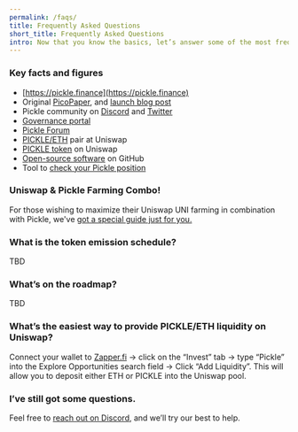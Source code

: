 ```yaml
---
permalink: /faqs/
title: Frequently Asked Questions
short_title: Frequently Asked Questions
intro: Now that you know the basics, let’s answer some of the most frequently asked questions.
---
```


### Key facts and figures

- [https://pickle.finance](https://pickle.finance)
- Original [PicoPaper](https://pickle.finance/pickle-pico-paper-en.pdf), and [launch blog post](https://medium.com/@picklefinance/pickle-finance-launch-beea2eb8eacb)
- Pickle community on [Discord](http://discord.gg/gR85hmC) and [Twitter](https://twitter.com/picklefinance)
- [Governance portal](https://snapshot.page/#/pickle)
- [Pickle Forum](https://forum.pickle.finance)
- [PICKLE/ETH](https://uniswap.info/pair/0xdc98556Ce24f007A5eF6dC1CE96322d65832A819) pair at Uniswap
- [PICKLE token](https://uniswap.info/token/0x429881672b9ae42b8eba0e26cd9c73711b891ca5) on Uniswap
- [Open-source software](https://github.com/pickle-finance/contracts) on GitHub
- Tool to [check your Pickle position](https://vfat.tools/pickle/)

### Uniswap & Pickle Farming Combo!

For those wishing to maximize their Uniswap UNI farming in combination with Pickle, we've [got a special guide just for you.](/pages/uniswap-pickle/)

### What is the token emission schedule?

TBD

### What’s on the roadmap?

TBD

### What’s the easiest way to provide PICKLE/ETH liquidity on Uniswap?

Connect your wallet to [Zapper.fi](https://Zapper.fi) → click on the “Invest” tab → type “Pickle” into the Explore Opportunities search field → Click “Add Liquidity”. This will allow you to deposit either ETH or PICKLE into the Uniswap pool.

### I’ve still got some questions.

Feel free to [reach out on Discord](http://discord.gg/gR85hmC), and we’ll try our best to help.